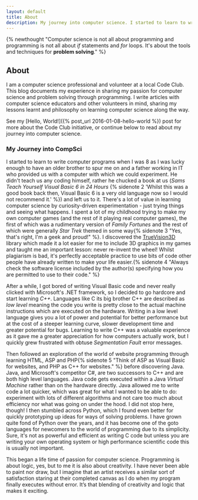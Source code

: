 ```yaml
---
layout: default
title: About
description: My journey into computer science. I started to learn to write computer programs when I was 8...
---
```


{% newthought "Computer science is not all about programming and programming is not all about *if* statements and *for* loops. It's about the tools and techniques for **problem solving**." %}
  
## About

I am a computer science professional and volunteer at a local Code Club. This blog documents my experience in sharing my passion for computer science and problem solving through programming. I write articles with computer science educators and other volunteers in mind, sharing my lessons learnt and philosophy on learning computer science along the way.

See my [Hello, World!]({% post_url 2016-01-08-hello-world %}) post for more about the Code Club initiative, or continue below to read about my journey into computer science.

### My Journey into CompSci

I started to learn to write computer programs when I was 8 as I was lucky enough to have an older brother to spur me on and a father working in IT who provided us with a computer with which we could experiment. He didn't teach us any coding himself, rather he chucked a book at us (*Sams Teach Yourself Visual Basic 6 in 24 Hours* {% sidenote 2 'Whilst this was a good book back then, Visual Basic 6 is a very old language now so I would not recommend it.' %}) and left us to it. There's a lot of value in learning computer science by curiosity-driven experimentation - just trying things and seeing what happens. I spent a lot of my childhood trying to make my own computer games (and the rest of it playing real computer games), the first of which was a rudimentary version of *Family Fortunes* and the rest of which were generally *Star Trek* themed in some way{% sidenote 3 "Yes, that's right, I'm a geek and proud!" %}. I discovered the [TrueVision3D](http://www.truevision3d.com/) library which made it a lot easier for me to include 3D graphics in my games and taught me an important lesson: never re-invent the wheel! Whilst plagiarism is bad, it's perfectly acceptable practice to use bits of code other people have already written to make your life easier.{% sidenote 4 "Always check the software license included by the author(s) specifying how you are permitted to use to their code." %}

After a while, I got bored of writing Visual Basic code and never really clicked with Microsoft's .NET framework, so I decided to go hardcore and start learning *C++*. Languages like C its big brother C++ are described as *low level* meaning the code you write is pretty close to the actual machine instructions which are executed on the hardware. Writing in a low level language gives you a lot of power and potential for better performance but at the cost of a steeper learning curve, slower development time and greater potential for bugs. Learning to write C++ was a valuable experience as it gave me a greater appreciation for how computers actually work, but I quickly grew frustrated with obtuse *Segmentation Fault* error messages.

Then followed an exploration of the world of website programming through learning HTML, ASP and PHP{% sidenote 5 "Think of ASP as Visual Basic for websites, and PHP as C++ for websites." %} before discovering Java. Java, and Microsoft's competitor C#, are two successors to C++ and are both high level languages. Java code gets executed within a Java *Virtual Machine* rather than on the hardware directly. Java allowed me to write code a lot quicker, which was great for what I wanted to be able to do: experiment with lots of different algorithms and not care too much about efficiency nor what was going on under the hood. I did not stop here, though! I then stumbled across Python, which I found even better for quickly prototyping up ideas for ways of solving problems. I have grown quite fond of Python over the years, and it has become one of the goto languages for newcomers to the world of programming due to its simplicity. Sure, it's not as powerful and efficient as writing C code but unless you are writing your own operating system or high performance scientific code this is usually not important.

This began a life time of passion for computer science. Programming is about logic, yes, but to me it is also about creativity. I have never been able to paint nor draw, but I imagine that an artist receives a similar sort of satisfaction staring at their completed canvas as I do when my program finally executes without error. It’s that blending of creativity and logic that makes it exciting.
